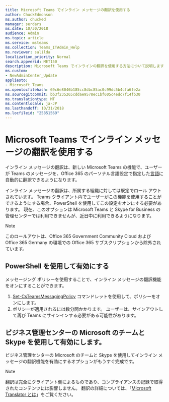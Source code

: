 ```yaml
---
title: Microsoft Teams でインライン メッセージの翻訳を使用する
author: ChuckEdmonson
ms.author: chucked
manager: serdars
ms.date: 10/30/2018
audience: Admin
ms.topic: article
ms.service: msteams
ms.collection: Teams_ITAdmin_Help
ms.reviewer: salilda
localization_priority: Normal
search.appverid: MET150
description: Microsoft Teams でインラインの翻訳を使用する方法について説明します。
ms.custom:
- NewAdminCenter_Update
appliesto:
- Microsoft Teams
ms.openlocfilehash: 69c6e8046b185cc8dbc85ac0c99dc5b4cfa6fe2a
ms.sourcegitcommit: bb3f235265cddae9578ec1bf605c4edc7f14fb30
ms.translationtype: MT
ms.contentlocale: ja-JP
ms.lasthandoff: 10/31/2018
ms.locfileid: "25851569"
---
```

<a name="use-inline-message-translation-in-microsoft-teams"></a>Microsoft Teams でインライン メッセージの翻訳を使用する 
=================================================

インライン メッセージの翻訳は、新しい Microsoft Teams の機能で、ユーザーが Teams のメッセージを、Office 365 のパーソナル言語設定で指定した[言語](https://support.office.com/article/translate-a-message-in-teams-d8926ce9-d6a6-47df-a416-f1adb62d3194)に自動的に翻訳できるようになります。

インライン メッセージの翻訳は、所属する組織に対しては既定でロール アウトされています。 Teams クライアント内でユーザーがこの機能を使用することができるようにする場合、PowerShell を使用してこの設定をオンにする必要があります。 現在、このオプションは Microsoft Teams と Skype for Business の管理センターでは利用できませんが、近日中に利用できるようになります。

> [!NOTE]
>このロールアウトは、Office 365 Government Community Cloud および Office 365 Germany の環境での Office 365 サブスクリプションから除外されています。 

## <a name="enable-by-using-powershell"></a>PowerShell を使用して有効にする

メッセージング ポリシーを使用することで、インライン メッセージの翻訳機能をオンにすることができます。 

1. [Set-CsTeamsMessagingPolicy](https://docs.microsoft.com/powershell/module/skype/set-csteamsmessagingpolicy?view=skype-ps) コマンドレットを使用して、ポリシーをオンにします。
2. ポリシーが適用されるには数分間かかります。 ユーザーは、サインアウトして再び Teams にサインインする必要がある可能性があります。

## <a name="enable-by-using-the-microsoft-teams--skype-for-business-admin-center"></a>ビジネス管理センターの Microsoft のチームと Skype を使用して有効にします。

ビジネス管理センターの Microsoft のチームと Skype を使用してインライン メッセージの翻訳機能を有効にするオプションがもうすぐ完成です。

> [!NOTE]
>翻訳は完全にクライアント側によるものであり、コンプライアンスの記録で取得されたコンテンツには影響しません。 翻訳の詳細については、「[Microsoft Translator とは](https://docs.microsoft.com/azure/cognitive-services/translator/translator-info-overview)」をご覧ください。